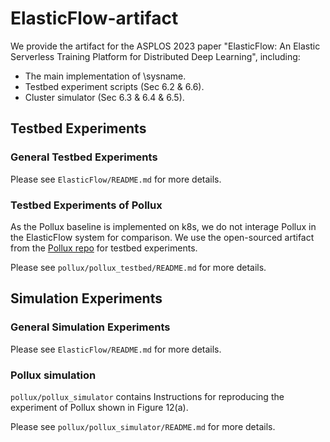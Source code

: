 # ElasticFlow-artifact

We provide the artifact for the ASPLOS 2023 paper "ElasticFlow: An Elastic Serverless Training Platform for Distributed Deep Learning", including:

- The main implementation of \sysname.
- Testbed experiment scripts (Sec 6.2 \& 6.6).
- Cluster simulator (Sec 6.3 \& 6.4 \& 6.5).

## Testbed Experiments

### General Testbed Experiments
Please see `ElasticFlow/README.md` for more details.

### Testbed Experiments of Pollux
As the Pollux baseline is implemented on k8s, we do not interage Pollux in the ElasticFlow system for comparison. We use the open-sourced artifact from the [Pollux repo](https://github.com/petuum/adaptdl/tree/osdi21-artifact) for testbed experiments. 

Please see `pollux/pollux_testbed/README.md` for more details.


## Simulation Experiments

### General Simulation Experiments
Please see `ElasticFlow/README.md` for more details.

### Pollux simulation

`pollux/pollux_simulator` contains Instructions for reproducing the experiment 
of Pollux shown in Figure 12(a).

Please see `pollux/pollux_simulator/README.md` for more details.
